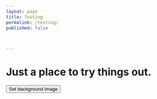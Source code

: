 ```yaml
---
layout: page
title: Testing
permalink: /testing/
published: false



---
```

<script src="https://ajax.googleapis.com/ajax/libs/jquery/3.1.1/jquery.min.js"></script>
<script src="../assets/scripts/fractal.js"></script>
<script src="../assets/scripts/snak.js" type="text/javascript"/></script>
<script src="../assets/scripts/bg.js"></script>
<h1>
  Just a place to try things out.
</h1>
<button type="button" onclick="bg()">Set background image</button>

<!--


<script type="text/javascript" src="../assets/scripts/fractalmandel.js"></script>
<script src="../assets/scripts/snak.js" type="text/javascript"/></script>
<script src="../assets/scripts/html5face.js" type="text/javascript"/></script>
<script src="../assets/scripts/fractal.js"></script>
<script src="../assets/scripts/snake.js" type="text/javascript"/></script>
<script src="../assets/scripts/clicksplosion.jstype="text/javascript"/></script>

  <body onLoad="face();" align="center">
  <canvas id="canvas" width="600" height="400">Your browser does not support the canvas element.</canvas>
  </body>

    <body style="margin: 0;">
    	<canvas id='canvas' width='640' height='480'></canvas>
      <canvas id="viewport" width="640" height="480"></canvas>
    </body>



  live code below

   -->

<body style="margin: 0;">

  <canvas id='canvas' width='640' height='480'></canvas>
  <canvas id="viewport" width="640" height="480"></canvas>
</body>
